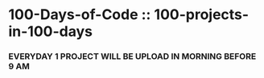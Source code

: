# 100-Days-of-Code :: 100-projects-in-100-days

### EVERYDAY 1 PROJECT WILL BE UPLOAD IN MORNING BEFORE 9 AM
